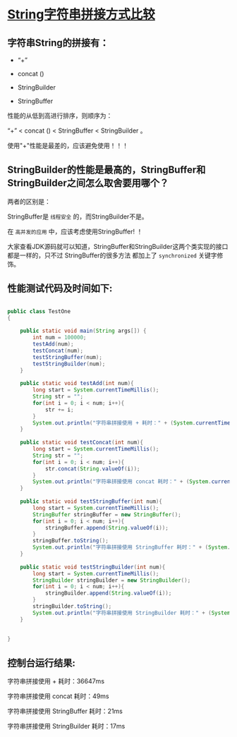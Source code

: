 #  [String字符串拼接方式比较](http://blog.csdn.net/yh_zeng2/article/details/73441551)

字符串String的拼接有：
-------------------

* “+” 

* concat () 

* StringBuilder

* StringBuffer

性能的从低到高进行排序，则顺序为：

“+”  <  concat ()  < StringBuffer < StringBuilder 。

使用"+"性能是最差的，应该避免使用！！！

StringBuilder的性能是最高的，StringBuffer和StringBuilder之间怎么取舍要用哪个？
--------------------------------------------------------------------------

两者的区别是：


StringBuffer是 ` 线程安全 ` 的，而StringBuilder不是。

在 ` 高并发的应用 ` 中，应该考虑使用StringBuffer! ！ 

大家查看JDK源码就可以知道，StringBuffer和StringBuilder这两个类实现的接口都是一样的，只不过 StringBuffer的很多方法
都加上了 ` synchronized ` 关键字修饰。

性能测试代码及时间如下:
---------------------

```java

public class TestOne  
{  
  
    public static void main(String args[]) {  
        int num = 100000;  
        testAdd(num);  
        testConcat(num);  
        testStringBuffer(num);  
        testStringBuilder(num);  
    }  
  
    public static void testAdd(int num){  
        long start = System.currentTimeMillis();  
        String str = "";  
        for(int i = 0; i < num; i++){  
            str += i;  
        }  
        System.out.println("字符串拼接使用 + 耗时：" + (System.currentTimeMillis() - start) + "ms");  
    }  
  
    public static void testConcat(int num){  
        long start = System.currentTimeMillis();  
        String str = "";  
        for(int i = 0; i < num; i++){  
            str.concat(String.valueOf(i));  
        }  
        System.out.println("字符串拼接使用 concat 耗时：" + (System.currentTimeMillis() - start) + "ms");  
    }  
  
    public static void testStringBuffer(int num){  
        long start = System.currentTimeMillis();  
        StringBuffer stringBuffer = new StringBuffer();  
        for(int i = 0; i < num; i++){  
            stringBuffer.append(String.valueOf(i));  
        }  
        stringBuffer.toString();  
        System.out.println("字符串拼接使用 StringBuffer 耗时：" + (System.currentTimeMillis() - start) + "ms");  
    }  
  
    public static void testStringBuilder(int num){  
        long start = System.currentTimeMillis();  
        StringBuilder stringBuilder = new StringBuilder();  
        for(int i = 0; i < num; i++){  
            stringBuilder.append(String.valueOf(i));  
        }  
        stringBuilder.toString();  
        System.out.println("字符串拼接使用 StringBuilder 耗时：" + (System.currentTimeMillis() - start) + "ms");  
    }  
  
  
}  


```

控制台运行结果:
-------------------

字符串拼接使用 + 耗时：36647ms

字符串拼接使用 concat 耗时：49ms

字符串拼接使用 StringBuffer 耗时：21ms

字符串拼接使用 StringBuilder 耗时：17ms

